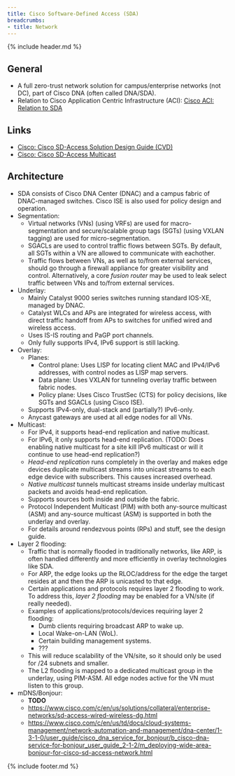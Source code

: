 ```yaml
---
title: Cisco Software-Defined Access (SDA)
breadcrumbs:
- title: Network
---
```

{% include header.md %}

## General

- A full zero-trust network solution for campus/enterprise networks (not DC), part of Cisco DNA (often called DNA/SDA).
- Relation to Cisco Application Centric Infrastructure (ACI): [Cisco ACI: Relation to SDA](../cisco-aci/#relation-to-sda)

## Links

- [Cisco: Cisco SD-Access Solution Design Guide (CVD)](https://www.cisco.com/c/en/us/td/docs/solutions/CVD/Campus/cisco-sda-design-guide.html)
- [Cisco: Cisco SD-Access Multicast](https://community.cisco.com/t5/networking-knowledge-base/cisco-sd-access-multicast/ta-p/4068110)

## Architecture

- SDA consists of Cisco DNA Center (DNAC) and a campus fabric of DNAC-managed switches. Cisco ISE is also used for policy design and operation.
- Segmentation:
    - Virtual networks (VNs) (using VRFs) are used for macro-segmentation and secure/scalable group tags (SGTs) (using VXLAN tagging) are used for micro-segmentation.
    - SGACLs are used to control traffic flows between SGTs. By default, all SGTs within a VN are allowed to communicate with eachother.
    - Traffic flows between VNs, as well as to/from external services, should go through a firewall appliance for greater visibility and control. Alternatively, a core *fusion router* may be used to leak select traffic between VNs and to/from external services.
- Underlay:
    - Mainly Catalyst 9000 series switches running standard IOS-XE, managed by DNAC.
    - Catalyst WLCs and APs are integrated for wireless access, with direct traffic handoff from APs to switches for unified wired and wireless access.
    - Uses IS-IS routing and PaGP port channels.
    - Only fully supports IPv4, IPv6 support is still lacking.
- Overlay:
    - Planes:
        - Control plane: Uses LISP for locating client MAC and IPv4/IPv6 addresses, with control nodes as LISP map servers.
        - Data plane: Uses VXLAN for tunneling overlay traffic between fabric nodes.
        - Policy plane: Uses Cisco TrustSec (CTS) for policy decisions, like SGTs and SGACLs (using Cisco ISE).
    - Supports IPv4-only, dual-stack and (partially?) IPv6-only.
    - Anycast gateways are used at all edge nodes for all VNs.
- Multicast:
    - For IPv4, it supports head-end replication and native multicast.
    - For IPv6, it only supports head-end replication. (TODO: Does enabling native multicast for a site kill IPv6 multicast or will it continue to use head-end replication?)
    - *Head-end replication* runs completely in the overlay and makes edge devices duplicate multicast streams into unicast streams to each edge device with subscribers. This causes increased overhead.
    - *Native multicast* tunnels multicast streams inside underlay multicast packets and avoids head-end replication.
    - Supports sources both inside and outside the fabric.
    - Protocol Independent Multicast (PIM) with both any-source multicast (ASM) and any-source multicast (ASM) is supported in both the underlay and overlay.
    - For details around rendezvous points (RPs) and stuff, see the design guide.
- Layer 2 flooding:
    - Traffic that is normally flooded in traditionally networks, like ARP, is often handled differently and more efficiently in overlay technologies like SDA.
    - For ARP, the edge looks up the RLOC/address for the edge the target resides at and then the ARP is unicasted to that edge.
    - Certain applications and protocols requires layer 2 flooding to work. To address this, *layer 2 flooding* may be enabled for a VN/site (if really needed).
    - Examples of applications/protocols/devices requiring layer 2 flooding:
        - Dumb clients requiring broadcast ARP to wake up.
        - Local Wake-on-LAN (WoL).
        - Certain building management systems.
        - ???
    - This will reduce scalability of the VN/site, so it should only be used for /24 subnets and smaller.
    - The L2 flooding is mapped to a dedicated multicast group in the underlay, using PIM-ASM. All edge nodes active for the VN must listen to this group.
- mDNS/Bonjour:
    - **TODO**
    - https://www.cisco.com/c/en/us/solutions/collateral/enterprise-networks/sd-access-wired-wireless-dg.html
    - https://www.cisco.com/c/en/us/td/docs/cloud-systems-management/network-automation-and-management/dna-center/1-3-1-0/user_guide/cisco_dna_service_for_bonjour/b_cisco-dna-service-for-bonjour_user_guide_2-1-2/m_deploying-wide-area-bonjour-for-cisco-sd-access-network.html

{% include footer.md %}
